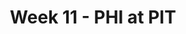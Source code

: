 ---
layout: game
title: Week 11 - PHI at PIT
season: 2000
game_id: 2000_11_PHI_PIT
away_team: PHI
home_team: PIT
---